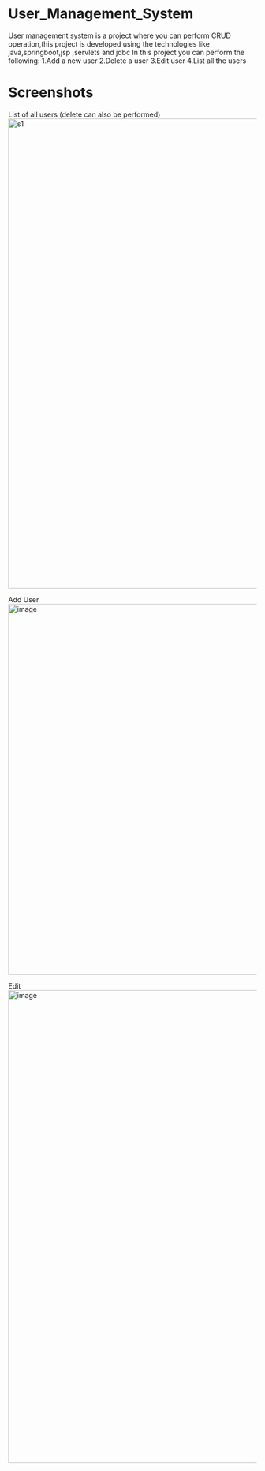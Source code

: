 # User_Management_System
User management system is a project where you can perform CRUD operation,this project is developed using the technologies like java,springboot,jsp ,servlets and jdbc
In this project you can perform the following:
	1.Add a new user
	2.Delete a user
	3.Edit user
	4.List all the users

# Screenshots
List of all users (delete can also be performed)
<img width="954" alt="s1" src="https://github.com/user-attachments/assets/b021b5e0-9023-4bc0-9fbd-2cec7f8c210e">

Add User
<img width="753" alt="image" src="https://github.com/user-attachments/assets/ecebff9f-cb11-4f78-acc4-7c1f52632e8f">

Edit
<img width="960" alt="image" src="https://github.com/user-attachments/assets/e7dbac0e-ab13-4c8b-9823-da0d786f71f5">
